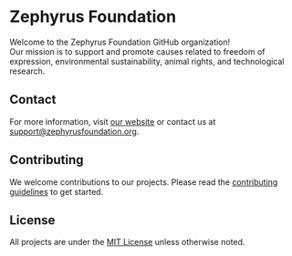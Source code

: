 # Zephyrus Foundation

Welcome to the Zephyrus Foundation GitHub organization!  
Our mission is to support and promote causes related to freedom of expression, environmental sustainability, animal rights, and technological research.

## Contact

For more information, visit [our website](https://zephyrusfoundation.org) or contact us at support@zephyrusfoundation.org.

## Contributing

We welcome contributions to our projects. Please read the [contributing guidelines](CONTRIBUTING.md) to get started.

## License

All projects are under the [MIT License](LICENSE.md) unless otherwise noted.
